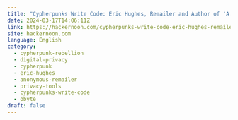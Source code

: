 ```yaml
---
title: "Cypherpunks Write Code: Eric Hughes, Remailer and Author of 'A Cypherpunk's Manifesto' "
date: 2024-03-17T14:06:11Z
link: https://hackernoon.com/cypherpunks-write-code-eric-hughes-remailer-and-author-of-a-cypherpunks-manifesto?source=rss&utm_medium=RSS&utm_source=news.12bit.vn
site: hackernoon.com
language: English
category:
  - cypherpunk-rebellion
  - digital-privacy
  - cypherpunk
  - eric-hughes
  - anonymous-remailer
  - privacy-tools
  - cypherpunks-write-code
  - obyte
draft: false
---
```

